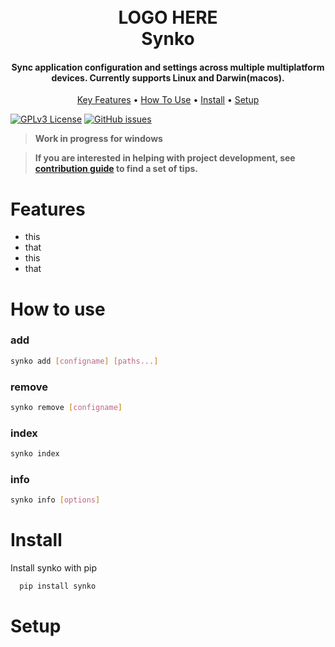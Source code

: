 
<h1 align="center">
  <br>
  LOGO HERE
  <br>
  Synko
  <br>
</h1>

<h4 align="center">Sync application configuration and settings across multiple multiplatform devices. Currently supports Linux and Darwin(macos).</h4>
<p align="center">
  <a href="#features">Key Features</a> •
  <a href="#how-to-use">How To Use</a> •
  <a href="#install">Install</a> •
  <a href="#setup">Setup</a>
</p>

[![GPLv3 License](https://img.shields.io/badge/License-GPL%20v3-yellow.svg)](https://opensource.org/licenses/)
[![GitHub issues](https://img.shields.io/github/issues/souvikinator/synko)](https://github.com/souvikinator/synko/issues)

> **Work in progress for windows**

> **If you are interested in helping with project development, see [contribution guide](https://github.com/souvikinator/synko/blob/master/CONTRIBUTING.md) to find a set of tips.**

# Features

- this
- that
- this
- that


# How to use

### add

```bash
synko add [configname] [paths...]
```

### remove

```bash
synko remove [configname]
```

### index

```bash
synko index
```

### info

```bash
synko info [options]
```


# Install

Install synko with pip

```bash
  pip install synko
```
# Setup


